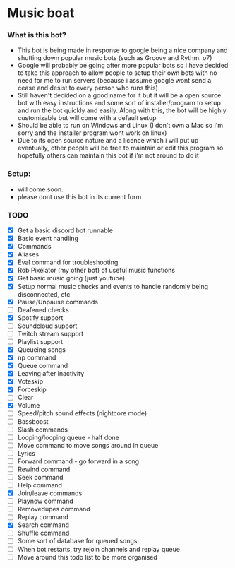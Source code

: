 # Music boat

  

### What is this bot?

- This bot is being made in response to google being a nice company and shutting down popular music bots (such as Groovy and Rythm. o7)
- Google will probably be going after more popular bots so i have decided to take this approach to allow people to setup their own bots with no need for me to run servers (because i assume google wont send a cease and desist to every person who runs this)
- Still haven't decided on a good name for it but it will be a open source bot with easy instructions and some sort of installer/program to setup and run the bot quickly and easily. Along with this, the bot will be highly customizable but will come with a default setup
- Should be able to run on Windows and Linux (I don't own a Mac so i'm sorry and the installer program wont work on linux)
- Due to its open source nature and a licence which i will put up eventually, other people will be free to maintain or edit this program so hopefully others can maintain this bot if i'm not around to do it

### Setup:
- will come soon.
- please dont use this bot in its current form
  

### TODO

- [x] Get a basic discord bot runnable
- [x] Basic event handling
- [x] Commands
- [x] Aliases
- [x] Eval command for troubleshooting
- [x] Rob Pixelator (my other bot) of useful music functions
- [x] Get basic music going (just youtube)
- [x] Setup normal music checks and events to handle randomly being disconnected, etc
- [x] Pause/Unpause commands
- [ ] Deafened checks
- [x] Spotify support
- [ ] Soundcloud support
- [ ] Twitch stream support
- [ ] Playlist support
- [x] Queueing songs
- [x] np command
- [x] Queue command
- [x] Leaving after inactivity
- [x] Voteskip
- [x] Forceskip
- [ ] Clear
- [x] Volume
- [ ] Speed/pitch sound effects (nightcore mode)
- [ ] Bassboost
- [ ] Slash commands
- [ ] Looping/looping queue - half done
- [ ] Move command to move songs around in queue
- [ ] Lyrics
- [ ] Forward command - go forward in a song
- [ ] Rewind command
- [ ] Seek command
- [ ] Help command
- [x] Join/leave commands
- [ ] Playnow command
- [ ] Removedupes command
- [ ] Replay command
- [x] Search command
- [ ] Shuffle command
- [ ] Some sort of database for queued songs
- [ ] When bot restarts, try rejoin channels and replay queue
- [ ] Move around this todo list to be more organised
